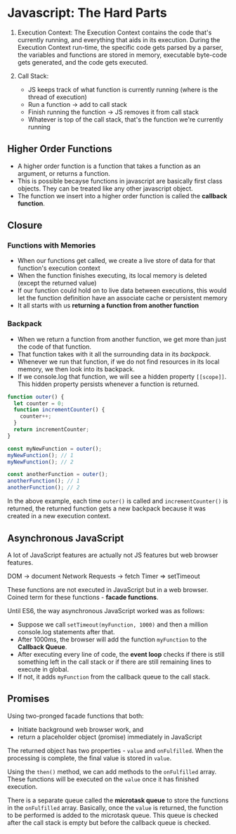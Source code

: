 # Javascript: The Hard Parts

1. Execution Context: The Execution Context contains the code that's currently running, and everything that aids in its execution. During the Execution Context run-time, the specific code gets parsed by a parser, the variables and functions are stored in memory, executable byte-code gets generated, and the code gets executed.

2. Call Stack:
   - JS keeps track of what function is currently running (where is the thread of execution)
   - Run a function -> add to call stack
   - Finish running the function -> JS removes it from call stack
   - Whatever is top of the call stack, that's the function we're currently running

## Higher Order Functions

- A higher order function is a function that takes a function as an argument, or returns a function.
- This is possible becayse functions in javascript are basically first class objects. They can be treated like any other javascript object.
- The function we insert into a higher order function is called the **callback function**.

## Closure

### Functions with Memories

- When our functions get called, we create a live store of data for that function's execution context
- When the function finishes executing, its local memory is deleted (except the returned value)
- If our function could hold on to live data between executions, this would let the function definition have an associate cache or persistent memory
- It all starts with us **returning a function from another function**

### Backpack

- When we return a function from another function, we get more than just the code of that function.
- That function takes with it all the surrounding data in its _backpack_.
- Whenever we run that function, if we do not find resources in its local memory, we then look into its backpack.
- If we console.log that function, we will see a hidden property `[[scope]]`. This hidden property persists whenever a function is returned.

```js
function outer() {
  let counter = 0;
  function incrementCounter() {
    counter++;
  }
  return incrementCounter;
}

const myNewFunction = outer();
myNewFunction(); // 1
myNewFunction(); // 2

const anotherFunction = outer();
anotherFunction(); // 1
anotherFunction(); // 2
```

In the above example, each time `outer()` is called and `incrementCounter()` is returned, the returned function gets a new backpack because it was created in a new execution context.

## Asynchronous JavaScript

A lot of JavaScript features are actually not JS features but web browser features.

DOM -> document
Network Requests -> fetch
Timer => setTimeout

These functions are not executed in JavaScript but in a web browser. Coined term for these functions - **facade functions**.

Until ES6, the way asynchronous JavaScript worked was as follows:

- Suppose we call `setTimeout(myFunction, 1000)` and then a million console.log statements after that.
- After 1000ms, the browser will add the function `myFunction` to the **Callback Queue**.
- After executing every line of code, the **event loop** checks if there is still something left in the call stack or if there are still remaining lines to execute in global.
- If not, it adds `myFunction` from the callback queue to the call stack.

## Promises

Using two-pronged facade functions that both:

- Initiate background web browser work, and
- return a placeholder object (promise) immediately in JavaScript

The returned object has two properties - `value` and `onFulfilled`.
When the processing is complete, the final value is stored in `value`.

Using the `then()` method, we can add methods to the `onFulfilled` array. These functions will be executed on the `value` once it has finished execution.

There is a separate queue called the **microtask queue** to store the functions in the `onFulfilled` array. Basically, once the `value` is returned, the function to be performed is added to the microtask queue. This queue is checked after the call stack is empty but before the callback queue is checked.
